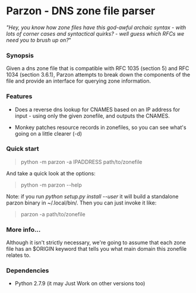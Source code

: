 # Parzon - DNS zone file parser

*"Hey, you know how zone files have this god-awful archaic syntax - with lots of
corner cases and syntactical quirks? - well guess which RFCs we need you to brush up on?*"


### Synopsis

Given a dns zone file that is compatible with RFC 1035 (section 5) and RFC 1034 (section 3.6.1), Parzon
attempts to break down the components of the file and provide an interface for querying zone information.


### Features

* Does a reverse dns lookup for CNAMES based on an IP address for input - using only the given zonefile,
  and outputs the CNAMES.

* Monkey patches resource records in zonefiles, so you can see what's going on a little clearer (-d)


### Quick start

> python -m parzon -a IPADDRESS path/to/zonefile

And take a quick look at the options:

> python -m parzon --help

Note: if you run *python setup.py install --user* it will build a standalone
parzon binary in ~/.local/bin/. Then you can just invoke it like:

> parzon -a <IPADDRESS> path/to/zonefile


### More info...

Although it isn't strictly necessary, we're going to assume that each zone file has an $ORIGIN keyword
that tells you what main domain this zonefile relates to.


### Dependencies

* Python 2.7.9 (it may Just Work on other versions too)


